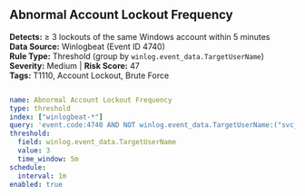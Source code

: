 ## Abnormal Account Lockout Frequency  
**Detects:** ≥ 3 lockouts of the same Windows account within 5 minutes  
**Data Source:** Winlogbeat (Event ID 4740)  
**Rule Type:** Threshold (group by `winlog.event_data.TargetUserName`)  
**Severity:** Medium | **Risk Score:** 47  
**Tags:** T1110, Account Lockout, Brute Force  

```yaml

name: Abnormal Account Lockout Frequency
type: threshold
index: ["winlogbeat-*"]
query: 'event.code:4740 AND NOT winlog.event_data.TargetUserName:("svc_*" OR "AD_sync" OR "krbtgt")'
threshold:
  field: winlog.event_data.TargetUserName
  value: 3
  time_window: 5m
schedule:
  interval: 1m
enabled: true
